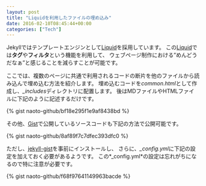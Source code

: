 ```yaml
---
layout: post
title: "Liquidを利用したファイルの埋め込み"
date: 2016-02-10T08:45:44+00:00
categories: ["Tech"]
---
```


Jekyllではテンプレートエンジンとして[Liquid](https://github.com/Shopify/liquid/wiki)を採用しています。
この[Liquid](https://github.com/Shopify/liquid/wiki)では**タグ**や**フィルタ**という機能を利用して、
ウェブページ制作における”めんどうだなぁ”と感じることを減らすことが可能です。

ここでは、複数のページに共通で利用されるコードの断片を他のファイルから読み込んで埋め込む方法を紹介します。
埋め込むコードを*common.html*として作成し、*_includes*ディレクトリに配置します。
後はMDファイルやHTMLファイルに下記のように記述するだけです。

{% gist naoto-github/bf18e295f1e9af8438bd %}

その他、[Gist](https://gist.github.com/)で公開しているソースコードも下記の方法で公開可能です。

{% gist naoto-github/8af89f7c7dfec393dfc0 %}

ただし、[jekyll-gist](https://github.com/jekyll/jekyll-gist)を事前にインストールし、
さらに、*_config.yml*に下記の設定を加えておく必要があるようです。
この*_config.yml*の設定は忘れがちになるので特に注意が必要です。

{% gist naoto-github/f68f97641149963bacde %}